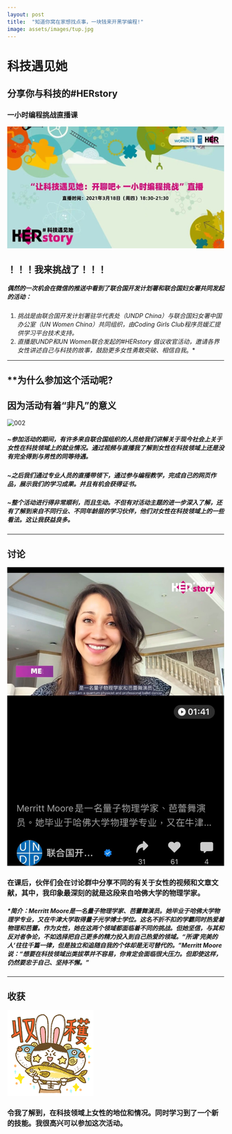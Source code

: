 ```yaml
---
layout: post
title:  "知道你窝在家想找点事，一块钱来开黑学编程!"
image: assets/images/tup.jpg
---
```


# 科技遇见她
## 分享你与科技的#HERstory
### 一小时编程挑战直播课

![001](../assets/images/tup.jpg)

## ！！！我来挑战了！！！

#####  偶然的一次机会在微信的推送中看到了联合国开发计划署和联合国妇女署共同发起的活动：

1. *挑战是由联合国开发计划署驻华代表处（UNDP China）与联合国妇女署中国办公室（UN Women China）共同组织，由Coding Girls Club程序员媛汇提供学习平台技术支持。*
2. *直播是UNDP和UN Women联合发起的#HERstory 倡议收官活动，邀请各界女性讲述自己与科技的故事，鼓励更多女性勇敢突破、相信自我*。*

------

## **为什么参加这个活动呢?

## 因为活动有着“非凡”的意义

![002](../assets/images/pp.jpg)
##### ~参加活动的期间，有许多来自联合国组织的人员给我们讲解关于现今社会上关于女性在科技领域上的就业情况。通过视频与直播我了解到女性在科技领域上还是没有完全得到与男性的同等待遇。

##### ~之后我们通过专业人员的直播带领下，通过参与编程教学，完成自己的网页作品，展示我们的学习成果。并且有机会获得证书。

##### ~整个活动进行得非常顺利，而且生动。不但有对活动主题的进一步深入了解，还有了解到来自不同行业、不同年龄层的学习伙伴，他们对女性在科技领域上的一些看法。这让我获益良多。

------

## 讨论
![yu](../assets/images/yu.jpg)
### 在课后，伙伴们会在讨论群中分享不同的有关于女性的视频和文章文献，其中，我印象最深刻的就是这段来自哈佛大学的物理学家。

##### **简介：Merritt Moore是一名量子物理学家、芭蕾舞演员。她毕业于哈佛大学物理学专业，又在牛津大学取得量子光学博士学位。这名不折不扣的学霸同时热爱着物理和芭蕾。作为女性，她在这两个领域都面临着不同的挑战。但她坚信，与其和反对者争论，不如选择把自己更多的精力投入到自己热爱的领域。“所谓‘完美的人’往往千篇一律，但是独立和追随自我的个体却是无可替代的。”Merritt Moore说：“想要在科技领域出类拔萃并不容易，你肯定会面临很大压力。但即使这样，仍然要忠于自己、坚持不懈。”*

------

## 收获
![bk](../assets/images/bk.png)
### 令我了解到，在科技领域上女性的地位和情况。同时学习到了一个新的技能。我很高兴可以参加这次活动。


